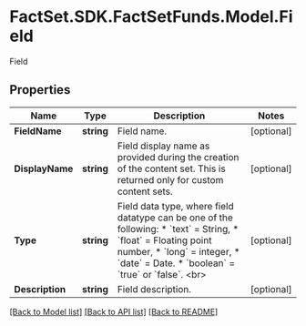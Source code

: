 # FactSet.SDK.FactSetFunds.Model.Field
Field

## Properties

Name | Type | Description | Notes
------------ | ------------- | ------------- | -------------
**FieldName** | **string** | Field name. | [optional] 
**DisplayName** | **string** | Field display name as provided during the creation of the content set. This is returned only for custom content sets. | [optional] 
**Type** | **string** | Field data type, where field datatype can be one of the following: * &#x60;text&#x60;  &#x3D; String, * &#x60;float&#x60; &#x3D; Floating point number, * &#x60;long&#x60;  &#x3D; integer, * &#x60;date&#x60; &#x3D; Date. * &#x60;boolean&#x60; &#x3D; &#x60;true&#x60; or &#x60;false&#x60;.  &lt;br&gt;  | [optional] 
**Description** | **string** | Field description. | [optional] 

[[Back to Model list]](../README.md#documentation-for-models) [[Back to API list]](../README.md#documentation-for-api-endpoints) [[Back to README]](../README.md)

